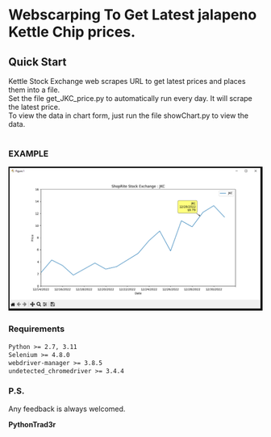 # Webscarping To Get Latest jalapeno Kettle Chip prices.

## Quick Start

Kettle Stock Exchange web scrapes URL to get latest prices and places them into a file.<br>
Set the file get_JKC_price.py to automatically run every day. It will scrape the latest price.<br>
To view the data in chart form, just run the file showChart.py to view the data.<br>
<br>
### EXAMPLE
![Sample](https://github.com/PythonTrad3r/Kettle_Stock_Exchange/blob/main/Sample.PNG?raw=true)


### Requirements

    Python >= 2.7, 3.11
    Selenium >= 4.8.0
    webdriver-manager >= 3.8.5
    undetected_chromedriver >= 3.4.4

### P.S.

Any feedback is always welcomed.

**PythonTrad3r**

